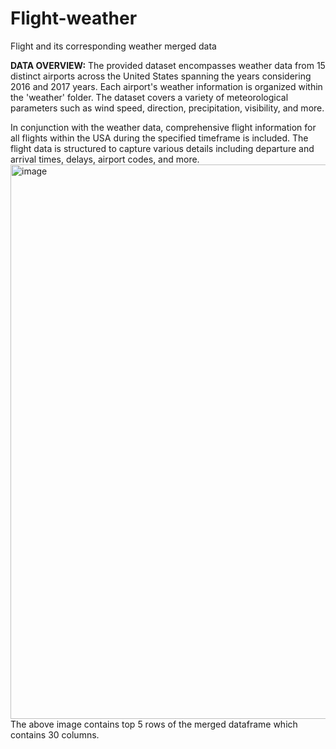 # Flight-weather
Flight and its corresponding weather merged data

**DATA OVERVIEW:**
The provided dataset encompasses weather data from 15 distinct airports across the United States spanning the years considering 2016 and 2017 years. Each airport's weather information is organized within the 'weather' folder. The dataset covers a variety of meteorological parameters such as wind speed, direction, precipitation, visibility, and more.

In conjunction with the weather data, comprehensive flight information for all flights within the USA during the specified timeframe is included. The flight data is structured to capture various details including departure and arrival times, delays, airport codes, and more.
<img width="887" alt="image" src="https://github.com/SadhvikaIndala/Flight-weather/assets/86656428/29ea3532-f9cd-49ed-9b4b-3c3666472e14">
The above image contains top 5 rows of the merged dataframe which contains 30 columns.
